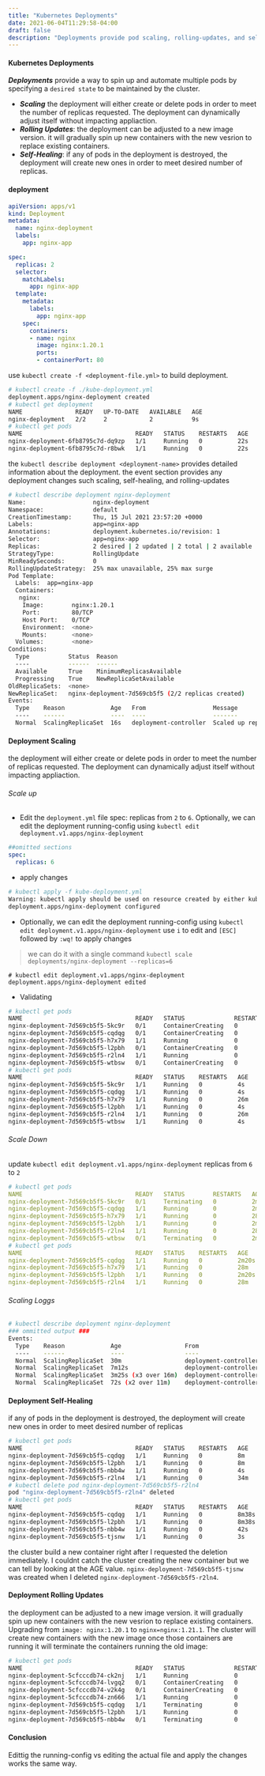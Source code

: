 ```yaml
---
title: "Kubernetes Deployments"
date: 2021-06-04T11:29:58-04:00
draft: false
description: "Deployments provide pod scaling, rolling-updates, and self-healing services right out of the box"
---
```

#### Kubernetes Deployments
***Deployments*** provide a way to spin up and automate multiple pods by specifying a ``desired state`` to be maintained by the cluster.
* ***Scaling*** the deployment will either create or delete pods in order to meet the number of replicas requested. The deployment can dynamically adjust itself without impacting appliaction.
* ***Rolling Updates***: the deployment can be adjusted to a new image version. it will gradually spin up new containers with the new vesrion to replace existing containers.
* ***Self-Healing***: if any of pods in the deployment is destroyed, the deployment will create new ones in order to meet desired number of replicas.

#### deployment
```yml
apiVersion: apps/v1
kind: Deployment
metadata:
  name: nginx-deployment
  labels:
    app: nginx-app

spec:
  replicas: 2
  selector:
    matchLabels:
      app: nginx-app
  template:
    metadata:
      labels:
        app: nginx-app
    spec:
      containers:
      - name: nginx
        image: nginx:1.20.1
        ports:
        - containerPort: 80
```
use ```kubectl create -f <deployment-file.yml>``` to build deployment.
```bash
# kubectl create -f ./kube-deployment.yml
deployment.apps/nginx-deployment created
# kubectl get deployment
NAME               READY   UP-TO-DATE   AVAILABLE   AGE
nginx-deployment   2/2     2            2           9s
# kubectl get pods
NAME                                READY   STATUS    RESTARTS   AGE
nginx-deployment-6fb8795c7d-dq9zp   1/1     Running   0          22s
nginx-deployment-6fb8795c7d-r8bwk   1/1     Running   0          22s
```
the ```kubectl describe deployment <deployment-name>``` provides detailed information about the deployment. the event section provides any deployment changes such scaling, self-healing, and rolling-updates

```bash
# kubectl describe deployment nginx-deployment
Name:                   nginx-deployment
Namespace:              default
CreationTimestamp:      Thu, 15 Jul 2021 23:57:20 +0000
Labels:                 app=nginx-app
Annotations:            deployment.kubernetes.io/revision: 1
Selector:               app=nginx-app
Replicas:               2 desired | 2 updated | 2 total | 2 available | 0 unavailable
StrategyType:           RollingUpdate
MinReadySeconds:        0
RollingUpdateStrategy:  25% max unavailable, 25% max surge
Pod Template:
  Labels:  app=nginx-app
  Containers:
   nginx:
    Image:        nginx:1.20.1
    Port:         80/TCP
    Host Port:    0/TCP
    Environment:  <none>
    Mounts:       <none>
  Volumes:        <none>
Conditions:
  Type           Status  Reason
  ----           ------  ------
  Available      True    MinimumReplicasAvailable
  Progressing    True    NewReplicaSetAvailable
OldReplicaSets:  <none>
NewReplicaSet:   nginx-deployment-7d569cb5f5 (2/2 replicas created)
Events:
  Type    Reason             Age   From                   Message
  ----    ------             ----  ----                   -------
  Normal  ScalingReplicaSet  16s   deployment-controller  Scaled up replica set nginx-deployment-7d569cb5f5 to 2
  ```
#### Deployment Scaling
the deployment will either create or delete pods in order to meet the number of replicas requested. The deployment can dynamically adjust itself without impacting appliaction.
###### Scale up
* Edit the ```deployment.yml``` file spec: replicas from ```2``` to ```6```. Optionally, we can edit the deployment running-config using ```kubectl edit deployment.v1.apps/nginx-deployment```
```yml
##omitted sections
spec:
  replicas: 6
```
* apply changes
```bash
# kubectl apply -f kube-deployment.yml
Warning: kubectl apply should be used on resource created by either kubectl create --save-config or kubectl apply
deployment.apps/nginx-deployment configured
```
* Optionally, we can edit the deployment running-config using ```kubectl edit deployment.v1.apps/nginx-deployment``` use ```i``` to edit and ```[ESC]``` followed by ```:wq!``` to apply changes


> we can do it with a single command ```kubectl scale deployments/nginx-deployment --replicas=6```


```
# kubectl edit deployment.v1.apps/nginx-deployment
deployment.apps/nginx-deployment edited
```
* Validating
```bash
# kubectl get pods
NAME                                READY   STATUS              RESTARTS   AGE
nginx-deployment-7d569cb5f5-5kc9r   0/1     ContainerCreating   0          2s
nginx-deployment-7d569cb5f5-cqdqg   0/1     ContainerCreating   0          2s
nginx-deployment-7d569cb5f5-h7x79   1/1     Running             0          26m
nginx-deployment-7d569cb5f5-l2pbh   0/1     ContainerCreating   0          2s
nginx-deployment-7d569cb5f5-r2ln4   1/1     Running             0          26m
nginx-deployment-7d569cb5f5-wtbsw   0/1     ContainerCreating   0          2s
# kubectl get pods
NAME                                READY   STATUS    RESTARTS   AGE
nginx-deployment-7d569cb5f5-5kc9r   1/1     Running   0          4s
nginx-deployment-7d569cb5f5-cqdqg   1/1     Running   0          4s
nginx-deployment-7d569cb5f5-h7x79   1/1     Running   0          26m
nginx-deployment-7d569cb5f5-l2pbh   1/1     Running   0          4s
nginx-deployment-7d569cb5f5-r2ln4   1/1     Running   0          26m
nginx-deployment-7d569cb5f5-wtbsw   1/1     Running   0          4s
```

###### Scale Down
update ```kubectl edit deployment.v1.apps/nginx-deployment``` replicas from ```6``` to ```2```
```yml
# kubectl get pods
NAME                                READY   STATUS        RESTARTS   AGE
nginx-deployment-7d569cb5f5-5kc9r   0/1     Terminating   0          2m15s
nginx-deployment-7d569cb5f5-cqdqg   1/1     Running       0          2m15s
nginx-deployment-7d569cb5f5-h7x79   1/1     Running       0          28m
nginx-deployment-7d569cb5f5-l2pbh   1/1     Running       0          2m15s
nginx-deployment-7d569cb5f5-r2ln4   1/1     Running       0          28m
nginx-deployment-7d569cb5f5-wtbsw   0/1     Terminating   0          2m15s
# kubectl get pods
NAME                                READY   STATUS    RESTARTS   AGE
nginx-deployment-7d569cb5f5-cqdqg   1/1     Running   0          2m20s
nginx-deployment-7d569cb5f5-h7x79   1/1     Running   0          28m
nginx-deployment-7d569cb5f5-l2pbh   1/1     Running   0          2m20s
nginx-deployment-7d569cb5f5-r2ln4   1/1     Running   0          28m
```
###### Scaling Loggs
```bash
# kubectl describe deployment nginx-deployment
### ommitted output ###
Events:
  Type    Reason             Age                  From                   Message
  ----    ------             ----                 ----                   -------
  Normal  ScalingReplicaSet  30m                  deployment-controller  Scaled up replica set nginx-deployment-7d569cb5f5 to 2
  Normal  ScalingReplicaSet  7m12s                deployment-controller  Scaled down replica set nginx-deployment-7d569cb5f5 to 2
  Normal  ScalingReplicaSet  3m25s (x3 over 16m)  deployment-controller  Scaled up replica set nginx-deployment-7d569cb5f5 to 6
  Normal  ScalingReplicaSet  72s (x2 over 11m)    deployment-controller  Scaled down replica set nginx-deployment-7d569cb5f5 to 4
```
#### Deployment Self-Healing
if any of pods in the deployment is destroyed, the deployment will create new ones in order to meet desired number of replicas

```bash
# kubectl get pods
NAME                                READY   STATUS    RESTARTS   AGE
nginx-deployment-7d569cb5f5-cqdqg   1/1     Running   0          8m
nginx-deployment-7d569cb5f5-l2pbh   1/1     Running   0          8m
nginx-deployment-7d569cb5f5-nbb4w   1/1     Running   0          4s
nginx-deployment-7d569cb5f5-r2ln4   1/1     Running   0          34m
# kubectl delete pod nginx-deployment-7d569cb5f5-r2ln4
pod "nginx-deployment-7d569cb5f5-r2ln4" deleted
# kubectl get pods
NAME                                READY   STATUS    RESTARTS   AGE
nginx-deployment-7d569cb5f5-cqdqg   1/1     Running   0          8m38s
nginx-deployment-7d569cb5f5-l2pbh   1/1     Running   0          8m38s
nginx-deployment-7d569cb5f5-nbb4w   1/1     Running   0          42s
nginx-deployment-7d569cb5f5-tjsnw   1/1     Running   0          3s
```
the cluster build a new container right after I requested the deletion immediately. I couldnt catch the cluster creating the new container but we can tell by looking at the AGE value. ```nginx-deployment-7d569cb5f5-tjsnw``` was created when I deleted ```nginx-deployment-7d569cb5f5-r2ln4```.

#### Deployment Rolling Updates
the deployment can be adjusted to a new image version. it will gradually spin up new containers with the new vesrion to replace existing containers.
Upgrading from ```image: nginx:1.20.1``` to ```nginx=nginx:1.21.1```. The cluster will create new containers with the new image once those containers are running it will terminate the containers running the old image:
```bash
# kubectl get pods
NAME                                READY   STATUS              RESTARTS   AGE
nginx-deployment-5cfcccdb74-ck2nj   1/1     Running             0          7s
nginx-deployment-5cfcccdb74-lvgq2   0/1     ContainerCreating   0          2s
nginx-deployment-5cfcccdb74-v2k4g   0/1     ContainerCreating   0          1s
nginx-deployment-5cfcccdb74-zn666   1/1     Running             0          7s
nginx-deployment-7d569cb5f5-cqdqg   1/1     Terminating         0          17m
nginx-deployment-7d569cb5f5-l2pbh   1/1     Running             0          17m
nginx-deployment-7d569cb5f5-nbb4w   0/1     Terminating         0          9m29s
```
#### Conclusion 
Edittig the running-config vs editing the actual file and apply the changes works the same way. 
